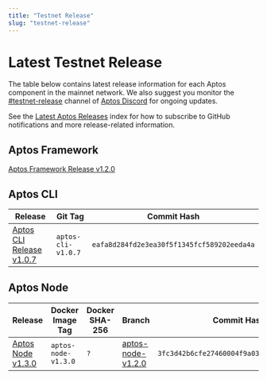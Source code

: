 ```yaml
---
title: "Testnet Release"
slug: "testnet-release"
---
```


# Latest Testnet Release

The table below contains latest release information for each Aptos component in the mainnet network. We also suggest you monitor the [#testnet-release](https://discord.com/channels/945856774056083548/1025614160555413545) channel of [Aptos Discord](https://discord.gg/aptoslabs) for ongoing updates.

See the [Latest Aptos Releases](./index.md) index for how to subscribe to GitHub notifications and more release-related information.

## Aptos Framework

[Aptos Framework Release v1.2.0](https://github.com/aptos-labs/aptos-core/releases/tag/aptos-framework-v1.2.0)

## Aptos CLI

|Release | Git Tag | Commit Hash|
|---|---|---|
|[Aptos CLI Release v1.0.7](https://github.com/aptos-labs/aptos-core/releases/tag/aptos-cli-v1.0.7)| `aptos-cli-v1.0.7` | `eafa8d284fd2e3ea30f5f1345fcf589202eeda4a` |

## Aptos Node

|Release | Docker Image Tag | Docker SHA-256 | Branch | Commit Hash|
|---|---|---|---|---|
|[Aptos Node v1.3.0](https://github.com/aptos-labs/aptos-core/releases/tag/aptos-node-v1.3.0)| `aptos-node-v1.3.0` | `?` | [aptos-node-v1.2.0](https://github.com/aptos-labs/aptos-core/tree/aptos-node-v1.3.0)| `3fc3d42b6cfe27460004f9a0326451bcda840a60` |